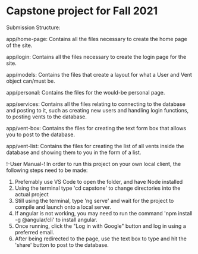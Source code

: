 # Capstone project for Fall 2021

Submission Structure:

 app/home-page: Contains all the files necessary to create the home page of the site.
 
 app/login: Contains all the files necessary to create the login page for the site.
 
 app/models: Contains the files that create a layout for what a User and Vent object can/must be.
 
 app/personal: Contains the files for the would-be personal page.
 
 app/services: Contains all the files relating to connecting to the database and posting to it, such as creating new users and handling login functions, to posting vents to the database.
 
 app/vent-box: Contains the files for creating the text form box that allows you to post to the database.

app/vent-list: Contains the files for creating the list of all vents inside the database and showing them to you in the form of a list.

!-User Manual-!
In order to run this project on your own local client, the following steps need to be made:

1. Preferrably use VS Code to open the folder, and have Node installed
2. Using the terminal type 'cd capstone' to change directories into the actual project
3. Still using the terminal, type 'ng serve' and wait for the project to compile and launch onto a local server.
4. If angular is not working, you may need to run the command 'npm install -g @angular/cli' to install angular.
5. Once running, click the "Log in with Google" button and log in using a preferred email.
6. After being redirected to the page, use the text box to type and hit the 'share' button to post to the database.

